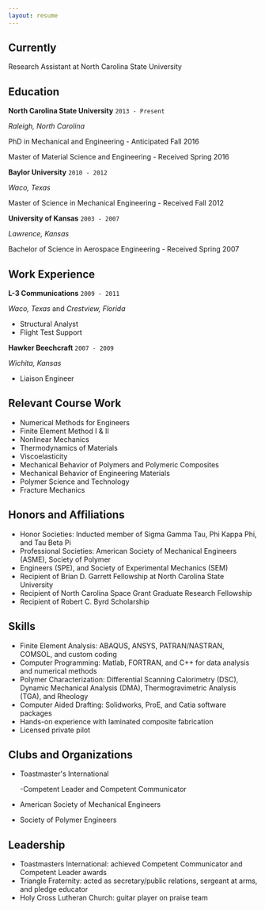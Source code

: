 ```yaml
---
layout: resume
---
```

## Currently

Research Assistant at North Carolina State University

## Education

__North Carolina State University__ `2013 - Present`

*Raleigh, North Carolina*

PhD in Mechanical and Engineering - Anticipated Fall 2016

Master of Material Science and Engineering - Received Spring 2016

__Baylor University__ `2010 - 2012`

*Waco, Texas*

Master of Science in Mechanical Engineering - Received Fall 2012

__University of Kansas__ `2003 - 2007`

*Lawrence, Kansas*

Bachelor of Science in Aerospace Engineering - Received Spring 2007

## Work Experience

__L-3 Communications__ `2009 - 2011`

*Waco, Texas* and *Crestview, Florida*
* Structural Analyst
* Flight Test Support

__Hawker Beechcraft__ `2007 - 2009`

*Wichita, Kansas*
* Liaison Engineer

## Relevant Course Work
*	Numerical Methods for Engineers
*	Finite Element Method I & II
*	Nonlinear Mechanics
*	Thermodynamics of Materials
*	Viscoelasticity
*	Mechanical Behavior of Polymers and Polymeric Composites
*	Mechanical Behavior of Engineering Materials
*	Polymer Science and Technology
*	Fracture Mechanics
 
## Honors and Affiliations
*	Honor Societies:	Inducted member of Sigma Gamma Tau, Phi Kappa Phi, and Tau Beta Pi
*	Professional Societies: 	American Society of Mechanical Engineers (ASME), Society of Polymer
*	Engineers (SPE), and Society of Experimental Mechanics (SEM)
*	Recipient of Brian D. Garrett Fellowship at North Carolina State University
*	Recipient of North Carolina Space Grant Graduate Research Fellowship
*	Recipient of Robert C. Byrd Scholarship

## Skills
*	Finite Element Analysis: 	ABAQUS, ANSYS, PATRAN/NASTRAN, COMSOL, and custom coding
*	Computer Programming: 	Matlab, FORTRAN, and C++ for data analysis and numerical methods
*	Polymer Characterization: 	Differential Scanning Calorimetry (DSC), Dynamic Mechanical Analysis	(DMA), Thermogravimetric Analysis (TGA), and Rheology
*	Computer Aided Drafting: Solidworks, ProE, and Catia software packages
*	Hands-on experience with laminated composite fabrication
*	Licensed private pilot

## Clubs and Organizations
* Toastmaster's International

  -Competent Leader and Competent Communicator

* American Society of Mechanical Engineers
* Society of Polymer Engineers

## Leadership
* Toastmasters International: achieved Competent Communicator and Competent Leader awards
* Triangle Fraternity: acted as secretary/public relations, sergeant at arms, and pledge educator
*	Holy Cross Lutheran Church: guitar player on praise team
